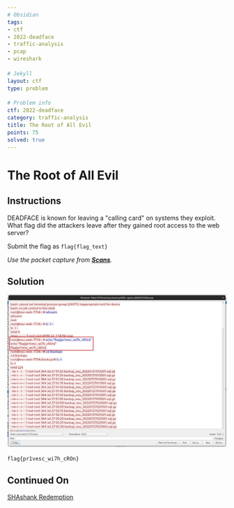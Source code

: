```yaml
---
# Obsidian
tags:
- ctf
- 2022-deadface
- traffic-analysis
- pcap
- wireshark

# Jekyll
layout: ctf
type: problem

# Problem info
ctf: 2022-deadface
category: traffic-analysis
title: The Root of All Evil
points: 75
solved: true
---
```


# The Root of All Evil

## Instructions

DEADFACE is known for leaving a "calling card" on systems they exploit. What flag did the attackers leave after they gained root access to the web server?

Submit the flag as `flag{flag_text}`

_Use the packet capture from **[Scans](Scans)**._


## Solution

![](attachments/Pasted%20image%2020221016161504.png)

`flag{pr1vesc_wi7h_cROn}`

## Continued On

[SHAshank Redemption](SHAshank%20Redemption)
